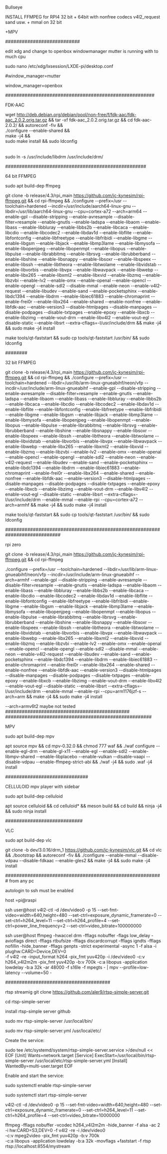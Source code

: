 Bullseye


INSTALL FFMPEG for RPI4 32 bit + 64bit with nonfree codecs v4l2_request sand usw. + mmal on 32 bit

+MPV


########################### 

edit xdg and change to openbox windowmanager mutter is running with to much cpu


sudo nano /etc/xdg/lxsession/LXDE-pi/desktop.conf

#window_manager=mutter

window_manager=openbox

######################################################

FDK-AAC

wget http://deb.debian.org/debian/pool/non-free/f/fdk-aac/fdk-aac_2.0.2.orig.tar.gz && tar -xf fdk-aac_2.0.2.orig.tar.gz  && cd fdk-aac-2.0.2/ && autoreconf -fiv && \
./configure  --enable-shared && \
make -j4 && \
sudo make install && sudo ldconfig
######

sudo ln -s /usr/include/libdrm /usr/include/drm/

###################################################

64 bit FFMPEG

sudo apt build-dep ffmpeg

git clone -b release/4.3/rpi_main https://github.com/jc-kynesim/rpi-ffmpeg.git && cd rpi-ffmpeg && ./configure --prefix=/usr  --toolchain=hardened --incdir=/usr/include/aarch64-linux-gnu --libdir=/usr/lib/aarch64-linux-gnu --cpu=cortex-a72 --arch=arm64 --enable-gpl --disable-stripping --enable-avresample --disable-filter=resample --enable-gnutls --enable-ladspa --enable-libaom --enable-libass --enable-libbluray --enable-libbs2b --enable-libcaca --enable-libcdio --enable-libcodec2 --enable-libdav1d --enable-libflite --enable-libfontconfig --enable-libfreetype --enable-libfribidi --enable-libgme --enable-libgsm --enable-libjack --enable-libmp3lame --enable-libmysofa --enable-libopenjpeg --enable-libopenmpt --enable-libopus --enable-libpulse --enable-librabbitmq --enable-librsvg --enable-librubberband --enable-libshine --enable-libsnappy --enable-libsoxr --enable-libspeex --enable-libssh --enable-libtheora --enable-libtwolame --enable-libvidstab --enable-libvorbis --enable-libvpx --enable-libwavpack --enable-libwebp --enable-libx265 --enable-libxml2 --enable-libxvid --enable-libzmq --enable-libzvbi --enable-lv2 --enable-omx --enable-openal --enable-opencl --enable-opengl --enable-sdl2 --disable-mmal --enable-neon --enable-v4l2-request --enable-libudev --enable-sand   --enable-pocketsphinx --enable-libdc1394 --enable-libdrm --enable-libiec61883 --enable-chromaprint --enable-frei0r --enable-libx264 --enable-shared --enable-nonfree --enable-libfdk-aac --enable-version3 --disable-htmlpages --disable-manpages --disable-podpages --disable-txtpages --enable-epoxy   --enable-libxcb --enable-libzimg  --enable-vout-drm --enable-libv4l2  --enable-vout-egl  --disable-static --enable-libsrt  --extra-cflags=-I/usr/include/drm && make -j4 && sudo make -j4 install

make tools/qt-faststart && sudo cp  tools/qt-faststart /usr/bin/ && sudo ldconfig



########

32 bit FFMPEG

git clone -b release/4.3/rpi_main https://github.com/jc-kynesim/rpi-ffmpeg.git && cd rpi-ffmpeg && ./configure --prefix=/usr --toolchain=hardened --libdir=/usr/lib/arm-linux-gnueabihf/neon/vfp --incdir=/usr/include/arm-linux-gnueabihf  --enable-gpl --disable-stripping --enable-avresample --disable-filter=resample --enable-gnutls --enable-ladspa --enable-libaom --enable-libass --enable-libbluray --enable-libbs2b --enable-libcaca --enable-libcdio --enable-libcodec2 --enable-libdav1d --enable-libflite --enable-libfontconfig --enable-libfreetype --enable-libfribidi --enable-libgme --enable-libgsm --enable-libjack --enable-libmp3lame --enable-libmysofa --enable-libopenjpeg --enable-libopenmpt --enable-libopus --enable-libpulse --enable-librabbitmq --enable-librsvg --enable-librubberband --enable-libshine --enable-libsnappy --enable-libsoxr --enable-libspeex --enable-libssh --enable-libtheora --enable-libtwolame --enable-libvidstab --enable-libvorbis --enable-libvpx --enable-libwavpack --enable-libwebp --enable-libx265 --enable-libxml2 --enable-libxvid --enable-libzmq --enable-libzvbi --enable-lv2 --enable-omx --enable-openal --enable-opencl --enable-opengl --enable-sdl2  --enable-neon --enable-v4l2-request --enable-libudev --enable-sand --enable-pocketsphinx --enable-libdc1394 --enable-libdrm --enable-libiec61883 --enable-chromaprint --enable-frei0r --enable-libx264 --enable-shared --enable-nonfree --enable-libfdk-aac --enable-version3 --disable-htmlpages --disable-manpages --disable-podpages --disable-txtpages --enable-epoxy --enable-libxcb --enable-libzimg --enable-vout-drm --enable-libv4l2 --enable-vout-egl --disable-static --enable-libsrt --extra-cflags=-I/usr/include/drm --enable-mmal --enable-rpi --cpu=cortex-a72 --arch=armhf    && make -j4 && sudo make -j4 install

make tools/qt-faststart && sudo cp  tools/qt-faststart /usr/bin/ && sudo ldconfig

############################################################################

rpi zero 

git clone -b release/4.3/rpi_main https://github.com/jc-kynesim/rpi-ffmpeg.git && cd rpi-ffmpeg


./configure --prefix=/usr --toolchain=hardened --libdir=/usr/lib/arm-linux-gnueabihf/neon/vfp --incdir=/usr/include/arm-linux-gnueabihf  --arch=armhf --enable-gpl --disable-stripping --enable-avresample --disable-filter=resample --enable-gnutls --enable-ladspa --enable-libaom --enable-libass --enable-libbluray --enable-libbs2b --enable-libcaca --enable-libcdio --enable-libcodec2 --enable-libdav1d --enable-libflite --enable-libfontconfig --enable-libfreetype --enable-libfribidi --enable-libgme --enable-libgsm --enable-libjack --enable-libmp3lame --enable-libmysofa --enable-libopenjpeg --enable-libopenmpt --enable-libopus --enable-libpulse --enable-librabbitmq --enable-librsvg --enable-librubberband --enable-libshine --enable-libsnappy --enable-libsoxr --enable-libspeex --enable-libssh --enable-libtheora --enable-libtwolame --enable-libvidstab --enable-libvorbis --enable-libvpx --enable-libwavpack --enable-libwebp --enable-libx265 --enable-libxml2 --enable-libxvid --enable-libzmq --enable-libzvbi --enable-lv2 --enable-omx --enable-openal --enable-opencl --enable-opengl --enable-sdl2 --disable-mmal --enable-neon --enable-v4l2-request --enable-libudev --enable-sand --enable-pocketsphinx --enable-libdc1394 --enable-libdrm --enable-libiec61883 --enable-chromaprint --enable-frei0r --enable-libx264 --enable-shared --enable-nonfree --enable-libfdk-aac --enable-version3 --disable-htmlpages --disable-manpages --disable-podpages --disable-txtpages --enable-epoxy --enable-libxcb --enable-libzimg --enable-vout-drm --enable-libv4l2 --enable-vout-egl --disable-static --enable-libsrt --extra-cflags=-I/usr/include/drm --enable-mmal --enable-rpi --cpu=arm1176jzf-s --arch=arm && make -j4 && sudo make -j4 install

--arch=armv6t2 maybe not tested
#############################################
#####################################################

MPV

sudo apt build-dep mpv

apt source mpv && cd mpv-0.32.0  && chmod 777 waf && ./waf configure --enable-egl-drm --enable-gl-x11 --enable-egl --enable-sdl2 --enable-libmpv-shared --enable-libplacebo --enable-vulkan --disable-vaapi --disable-vdpau --enable-ffmpeg-strict-abi && ./waf -j4 && sudo .waf -j4 install

##############################

CELLULOID mpv player with sidebar

sudo apt build-dep celluloid

apt source celluloid && cd celluloid* && meson build && cd build && ninja -j4 && sudo ninja install

############################

VLC

sudo apt build-dep vlc

git clone -b dev/3.0.16/drm_1 https://github.com/jc-kynesim/vlc.git && cd vlc && ./bootstrap  && autoreconf -fiv  && ./configure  --enable-mmal  --disable-vdpau --disable-fdkaac --enable-gles2 && make -j4 && sudo make -j4 install

#########################################################
from any pc 

autologin to ssh must be enabled

host =pi@raspi

ssh user@host v4l2-ctl -d /dev/video0  -p 15  --set-fmt-video=width=640,height=480  --set-ctrl=exposure_dynamic_framerate=0 --set-ctrl=h264_level=11  --set-ctrl=h264_profile=4 --set-ctrl=power_line_frequency=2  --set-ctrl=video_bitrate=100000000

ssh user@host  ffmpeg -hwaccel drm  -fflags nobuffer -flags  low_delay  -avioflags direct -fflags rtbufsize -fflags discardcorrupt -fflags igndts -fflags nofillin -hide_banner  -fflags genpts -strict experimental -async 1  -f alsa   -i plughw:CARD=Device,DEV=0  \
 -f v4l2 -re -input_format h264    -pix_fmt yuv420p   -i /dev/video0  -c:v h264_v4l2m2m -pix_fmt yuv420p -b:v 700k -c:a libopus -application lowdelay -b:a 32k  -ar 48000 -f s16le      -f mpegts  - | mpv  --profile=low-latency  --volume=50  -
 
 
######################################


 
rtsp streamig 
git clone https://github.com/aler9/rtsp-simple-server.git

cd rtsp-simple-server

install rtsp-simple server github

sudo mv rtsp-simple-server /usr/local/bin/

sudo mv rtsp-simple-server.yml /usr/local/etc/

Create the service:

sudo tee /etc/systemd/system/rtsp-simple-server.service >/dev/null << EOF
[Unit]
Wants=network.target
[Service]
ExecStart=/usr/local/bin/rtsp-simple-server /usr/local/etc/rtsp-simple-server.yml
[Install]
WantedBy=multi-user.target
EOF

Enable and start the service:

sudo systemctl enable rtsp-simple-server

sudo systemctl start rtsp-simple-server



v4l2-ctl -d /dev/video0  -p 15  --set-fmt-video=width=640,height=480  --set-ctrl=exposure_dynamic_framerate=0 --set-ctrl=h264_level=11  --set-ctrl=h264_profile=4  --set-ctrl=video_bitrate=10000000


ffmpeg  -fflags nobuffer -vcodec h264_v4l2m2m  -hide_banner   -f alsa  -ac 2 -i hw:CARD=S3,DEV=0  -f v4l2 -re  -i /dev/video0   \
 -c:v  mpeg2video  -pix_fmt yuv420p  -b:v 700k  \
 -c:a libopus -application lowdelay -b:a 32k   -movflags +faststart    -f rtsp rtsp://localhost:8554/mystream
